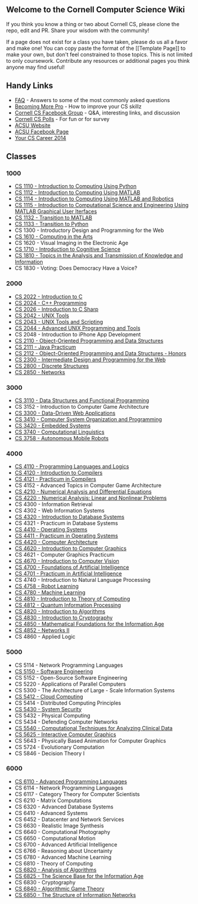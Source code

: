 
## Welcome to the Cornell Computer Science Wiki

If you think you know a thing or two about Cornell CS, please clone the repo, edit and PR. Share your wisdom with the community!

If a page does not exist for a class you have taken, please do us all a favor and make one! You can copy paste the format of the [[Template Page]] to make your own, but don't feel constrained to those topics. This is not limited to only coursework. Contribute any resources or additional pages you think anyone may find useful!

## Handy Links
 - [FAQ](https://github.com/mrkev/Official-CS-Wiki/blob/master/FAQ.md) - Answers to some of the most commonly asked questions
 - [Becoming More Pro](https://github.com/mrkev/Official-CS-Wiki/blob/master/resources/practice.md) - How to improve your CS skillz
 - [Cornell CS Facebook Group](https://www.facebook.com/groups/CornellCS/) - Q&A, interesting links, and discussion
 - [Cornell CS Polls](#) - For fun or for survey
 - [ACSU Website](http://www.acsu.cornell.edu)
 - [ACSU Facebook Page](https://www.facebook.com/CornellACSU)
 - [Your CS Career 2014](https://github.com/bcuccioli/superstar-talk/raw/master/pres.pdf)

## Classes

### 1000
 - [CS 1110 - Introduction to Computing Using Python](https://github.com/mrkev/Official-CS-Wiki/blob/master/classes/CS1110.md)
 - [CS 1112 - Introduction to Computing Using MATLAB](https://github.com/mrkev/Official-CS-Wiki/blob/master/classes/CS1112.md)
 - [CS 1114 - Introduction to Computing Using MATLAB and Robotics](https://github.com/mrkev/Official-CS-Wiki/blob/master/classes/CS1114.md)
 - [CS 1115 - Introduction to Computational Science and Engineering Using MATLAB Graphical User Iterfaces](https://github.com/mrkev/Official-CS-Wiki/blob/master/classes/CS1115.md)
 - [CS 1132 - Transition to MATLAB](https://github.com/mrkev/Official-CS-Wiki/blob/master/classes/CS1132.md)
 - [CS 1133 - Transition to Python](https://github.com/mrkev/Official-CS-Wiki/blob/master/classes/CS1133.md)
 - CS 1300 - Introductory Design and Programming for the Web
 - [CS 1610 - Computing in the Arts](https://github.com/mrkev/Official-CS-Wiki/blob/master/classes/CS1610.md)
 - CS 1620 - Visual Imaging in the Electronic Age
 - [CS 1710 - Introduction to Cognitive Science](https://github.com/mrkev/Official-CS-Wiki/blob/master/classes/CS1710.md)
 - [CS 1810 - Topics in the Analysis and Transmission of Knowledge and Information](https://github.com/mrkev/Official-CS-Wiki/blob/master/classes/CS1810.md)
 - CS 1830 - Voting: Does Democracy Have a Voice?

### 2000
 - [CS 2022 - Introduction to C](https://github.com/mrkev/Official-CS-Wiki/blob/master/classes/CS2022.md)
 - [CS 2024 - C++ Programming](https://github.com/mrkev/Official-CS-Wiki/blob/master/classes/CS2024.md)
 - [CS 2026 - Introduction to C Sharp](https://github.com/mrkev/Official-CS-Wiki/blob/master/classes/CS2026.md)
 - [CS 2042 - UNIX Tools](https://github.com/mrkev/Official-CS-Wiki/blob/master/classes/CS2042.md)
 - [CS 2043 - UNIX Tools and Scripting](https://github.com/mrkev/Official-CS-Wiki/blob/master/classes/CS2043.md)
 - [CS 2044 - Advanced UNIX Programming and Tools](https://github.com/mrkev/Official-CS-Wiki/blob/master/classes/CS2044.md)
 - CS 2048 - Introduction to iPhone App Development
 - [CS 2110 - Object-Oriented Programming and Data Structures](https://github.com/mrkev/Official-CS-Wiki/blob/master/classes/CS2110.md)
 - [CS 2111 - Java Practicum](https://github.com/mrkev/Official-CS-Wiki/blob/master/classes/CS2111.md)
 - [CS 2112 - Object-Oriented Programming and Data Structures - Honors](https://github.com/mrkev/Official-CS-Wiki/blob/master/classes/CS2112.md)
 - [CS 2300 - Intermediate Design and Programming for the Web](https://github.com/mrkev/Official-CS-Wiki/blob/master/classes/CS2300.md)
 - [CS 2800 - Discrete Structures](https://github.com/mrkev/Official-CS-Wiki/blob/master/classes/CS2800.md)
 - [CS 2850 - Networks](https://github.com/mrkev/Official-CS-Wiki/blob/master/classes/CS2850.md)

### 3000
 - [CS 3110 - Data Structures and Functional Programming](https://github.com/mrkev/Official-CS-Wiki/blob/master/classes/CS3110.md)
 - CS 3152 - Introduction to Computer Game Architecture
 - [CS 3300 - Data-Driven Web Applications](https://github.com/mrkev/Official-CS-Wiki/blob/master/classes/CS3300.md)
 - [CS 3410 - Computer System Organization and Programming](https://github.com/mrkev/Official-CS-Wiki/blob/master/classes/CS3410.md)
 - [CS 3420 - Embedded Systems](https://github.com/mrkev/Official-CS-Wiki/blob/master/classes/CS3420.md)
 - [CS 3740 - Computational Linguistics](https://github.com/mrkev/Official-CS-Wiki/blob/master/classes/CS3740.md)
 - [CS 3758 - Autonomous Mobile Robots](https://github.com/mrkev/Official-CS-Wiki/blob/master/classes/CS3758.md)

### 4000
 - [CS 4110 - Programming Languages and Logics](https://github.com/mrkev/Official-CS-Wiki/blob/master/classes/CS4110.md)
 - [CS 4120 - Introduction to Compilers](https://github.com/mrkev/Official-CS-Wiki/blob/master/classes/CS4120.md)
 - [CS 4121 - Practicum in Compilers](https://github.com/mrkev/Official-CS-Wiki/blob/master/classes/CS4121.md)
 - CS 4152 - Advanced Topics in Computer Game Architecture
 - [CS 4210 - Numerical Analysis and Differential Equations](https://github.com/mrkev/Official-CS-Wiki/blob/master/classes/CS4210.md)
 - [CS 4220 - Numerical Analysis: Linear and Nonlinear Problems](https://github.com/mrkev/Official-CS-Wiki/blob/master/classes/CS4220.md)
 - CS 4300 - Information Retrieval
 - CS 4302 - Web Information Systems
 - [CS 4320 - Introduction to Database Systems](https://github.com/mrkev/Official-CS-Wiki/blob/master/classes/CS4320.md)
 - CS 4321 - Practicum in Database Systems
 - [CS 4410 - Operating Systems](https://github.com/mrkev/Official-CS-Wiki/blob/master/classes/CS4410.md)
 - [CS 4411 - Practicum in Operating Systems](https://github.com/mrkev/Official-CS-Wiki/blob/master/classes/CS4411.md)
 - [CS 4420 - Computer Architecture](https://github.com/mrkev/Official-CS-Wiki/blob/master/classes/CS4420.md)
 - [CS 4620 - Introduction to Computer Graphics](https://github.com/mrkev/Official-CS-Wiki/blob/master/classes/CS4620.md)
 - CS 4621 - Computer Graphics Practicum
 - [CS 4670 - Introduction to Computer Vision](https://github.com/mrkev/Official-CS-Wiki/blob/master/classes/CS4670.md)
 - [CS 4700 - Foundations of Artificial Intelligence](https://github.com/mrkev/Official-CS-Wiki/blob/master/classes/CS4700.md)
 - [CS 4701 - Practicum in Artificial Intelligence](https://github.com/mrkev/Official-CS-Wiki/blob/master/classes/CS4701.md)
 - CS 4740 - Introduction to Natural Language Processing
 - [CS 4758 - Robot Learning](https://github.com/mrkev/Official-CS-Wiki/blob/master/classes/CS4758.md)
 - [CS 4780 - Machine Learning](https://github.com/mrkev/Official-CS-Wiki/blob/master/classes/CS4780.md)
 - [CS 4810 - Introduction to Theory of Computing](https://github.com/mrkev/Official-CS-Wiki/blob/master/classes/CS4810.md)
 - [CS 4812 - Quantum Information Processing](https://github.com/mrkev/Official-CS-Wiki/blob/master/classes/CS4812.md)
 - [CS 4820 - Introduction to Algorithms](https://github.com/mrkev/Official-CS-Wiki/blob/master/classes/CS4820.md)
 - [CS 4830 - Introduction to Cryptography](https://github.com/mrkev/Official-CS-Wiki/blob/master/classes/CS4830.md)
 - [CS 4850 - Mathematical Foundations for the Information Age](https://github.com/mrkev/Official-CS-Wiki/blob/master/classes/CS4850.md)
 - [CS 4852 - Networks II](https://github.com/mrkev/Official-CS-Wiki/blob/master/classes/CS4852.md)
 - CS 4860 - Applied Logic

### 5000
 - CS 5114 - Network Programming Languages
 - [CS 5150 - Software Engineering](https://github.com/mrkev/Official-CS-Wiki/blob/master/classes/CS5150.md)
 - CS 5152 - Open-Source Software Engineering
 - CS 5220 - Applications of Parallel Computers
 - CS 5300 - The Architecture of Large - Scale Information Systems
 - [CS 5412 - Cloud Computing](https://github.com/mrkev/Official-CS-Wiki/blob/master/classes/CS5412.md)
 - CS 5414 - Distributed Computing Principles
 - [CS 5430 - System Security](https://github.com/mrkev/Official-CS-Wiki/blob/master/classes/CS5430.md)
 - CS 5432 - Physical Computing
 - CS 5434 - Defending Computer Networks
 - [CS 5540 - Computational Techniques for Analyzing Clinical Data](https://github.com/mrkev/Official-CS-Wiki/blob/master/classes/CS5540.md)
 - [CS 5625 - Interactive Computer Graphics](https://github.com/mrkev/Official-CS-Wiki/blob/master/classes/CS5625.md)
 - CS 5643 - Physically Based Animation for Computer Graphics
 - CS 5724 - Evolutionary Computation
 - CS 5846 - Decision Theory I

### 6000
 - [CS 6110 - Advanced Programming Languages](https://github.com/mrkev/Official-CS-Wiki/blob/master/classes/CS6110.md)
 - CS 6114 - Network Programming Languages
 - CS 6117 - Category Theory for Computer Scientists
 - CS 6210 - Matrix Computations
 - CS 6320 - Advanced Database Systems
 - CS 6410 - Advanced Systems
 - CS 6452 - Datacenter and Network Services
 - CS 6630 - Realistic Image Synthesis
 - CS 6640 - Computational Photography
 - CS 6650 - Computational Motion
 - CS 6700 - Advanced Artificial Intelligence
 - CS 6766 - Reasoning about Uncertainty
 - CS 6780 - Advanced Machine Learning
 - CS 6810 - Theory of Computing
 - [CS 6820 - Analysis of Algorithms](https://github.com/mrkev/Official-CS-Wiki/blob/master/classes/CS6820.md)
 - [CS 6825 - The Science Base for the Information Age](https://github.com/mrkev/Official-CS-Wiki/blob/master/classes/CS6825.md)
 - CS 6830 - Cryptography
 - [CS 6840 - Algorithmic Game Theory](https://github.com/mrkev/Official-CS-Wiki/blob/master/classes/CS6840.md)
 - [CS 6850 - The Structure of Information Networks](https://github.com/mrkev/Official-CS-Wiki/blob/master/classes/CS6850.md)

